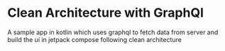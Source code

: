 # Clean Architecture with GraphQl
 A sample app in kotlin which uses graphql to fetch data from server and build the ui in jetpack compose following clean architecture
